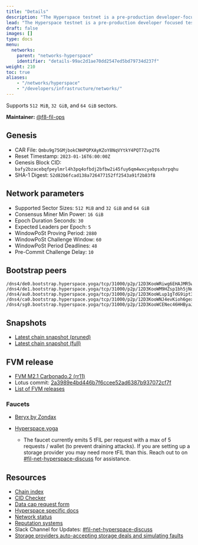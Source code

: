 ```yaml
---
title: "Details"
description: "The Hyperspace testnet is a pre-production developer-focused test network for the Filecoin network."
lead: "The Hyperspace testnet is a pre-production developer focused testnet. This network is designed for developers to build and test their toolings, applications, smart contracts, and actors on a public network. Developers should consider the Hyperspace testnet stable as it will only be reset under catastrophic circumstances."
draft: false
images: []
type: docs
menu:
  networks:
    parent: "networks-hyperspace"
    identifier: "details-99ac2d1ae70dd2547ed5bd79734d237f"
weight: 210
toc: true
aliases:
    - "/networks/hyperspace"
    - "/developers/infrastructure/networks/"
---
```


Supports `512 MiB`, `32 GiB`, and `64 GiB` sectors.

**Maintainer:** [@f8-fil-ops](https://github.com/f8-fil-ops)

## Genesis

- CAR File: `Qmbu9g75GMjbokCNHPQPXAyKZoY8NqVYtkY4PQT7Zvp2T6`
- Reset Timestamp: `2023-01-16T6:00:00Z`
- Genesis Block CID: `bafy2bzacebqfpeylmrl4h3pq4ofbdj2bfbw2i45fuy6qm4wxcyebpsxhrpqhu`
- SHA-1 Digest: `52d82b6fcad138a726477152ff2543a91f2b83f8`

## Network parameters

- Supported Sector Sizes: `512 MiB` and `32 GiB` and `64 GiB`
- Consensus Miner Min Power: `16 GiB`
- Epoch Duration Seconds: `30`
- Expected Leaders per Epoch: `5`
- WindowPoSt Proving Period: `2880`
- WindowPoSt Challenge Window: `60`
- WindowPoSt Period Deadlines: `48`
- Pre-Commit Challenge Delay: `10`

## Bootstrap peers

```plaintext
/dns4/de0.bootstrap.hyperspace.yoga/tcp/31000/p2p/12D3KooWRiwg6EHAJMR5w3DZTgpS5W4ncWPSVP2Mr1o4ey1RYSQo
/dns4/de1.bootstrap.hyperspace.yoga/tcp/31000/p2p/12D3KooWM9HZsp1bh5jNu2m9FBSbkKSeSWUPPuDBQiiMfPDBAK3U
/dns4/au0.bootstrap.hyperspace.yoga/tcp/31000/p2p/12D3KooWLup1gTdG9ipt3bSUyPCmM4CT86p9nNe12oqrCX8Zo8Na
/dns4/ca0.bootstrap.hyperspace.yoga/tcp/31000/p2p/12D3KooWNJ4evKioh6gexD4fyvyeFecNtp2oTEPTyp3jtSQ3pWaP
/dns4/sg0.bootstrap.hyperspace.yoga/tcp/31000/p2p/12D3KooWCENec46HHByaJKzbjSqz9TqVdSxSAdi9FKNwdMvfw3vp
```

## Snapshots

- [Latest chain snapshot (pruned)](https://snapshots.hyperspace.yoga/hyperspace-latest-pruned.car)
- [Latest chain snapshot (full)](https://snapshots.hyperspace.yoga/hyperspace-latest-full.car)

## FVM release

- [FVM M2.1 Carbonado.2 (rr11)](https://github.com/filecoin-project/ref-fvm/issues/1371)
- Lotus commit: [2a3989e4bd446b7f6ccee52ad6387b937072cf7f](https://github.com/filecoin-project/lotus/commit/2a3989e4bd446b7f6ccee52ad6387b937072cf7f)
- [List of FVM releases](https://github.com/filecoin-project/ref-fvm/issues/692)

### Faucets

- [Beryx by Zondax](https://beryx.zondax.ch/faucet)
- [Hyperspace.yoga](https://hyperspace.yoga/#faucet)

  - The faucet currently emits 5 tFIL per request with a max of 5 requests / wallet (to prevent draining attacks). If you are setting up a storage provider you may need more tFIL than this. Reach out to on [#fil-net-hyperspace-discuss](https://filecoinproject.slack.com/archives/C04JEJB82RY) for assistance.

## Resources

- [Chain index](https://beryx.zondax.ch/)
- [CID Checker](https://hyperspace.filecoin.tools/)
- [Data cap request form](https://hyperspace.yoga/#notary)
- [Hyperspace specific docs](https://kb.factor8.io/en/docs/filecoin/testnets/hyperspace)
- [Network status](https://status.filecoin.io/)
- [Reputation systems](https://hyperspace.filrep.io)
- Slack Channel for Updates: [#fil-net-hyperspace-discuss](https://filecoinproject.slack.com/archives/C04JEJB82RY)
- [Storage providers auto-accepting storage deals and simulating faults](https://kb.factor8.io/en/docs/filecoin/testnets/hyperspace/support-miners)
<!--REVIEWED!-->